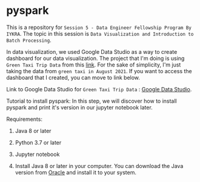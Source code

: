 # pyspark

This is a repository for `Session 5 - Data Engineer Fellowship Program By IYKRA`. The topic in this session is `Data Visualization and Introduction to Batch Processing`.

In data visualization, we used Google Data Studio as a way to create dashboard for our data visualization. The project that I'm doing is using `Green Taxi Trip Data` from this [link](https://www1.nyc.gov/site/tlc/about/tlc-trip-record-data.page). For the sake of simplicity, I'm just taking the data from `green taxi in August 2021`. If you want to access the dashboard that I created, you can move to link below.

Link to Google Data Studio for `Green Taxi Trip Data` : [Google Data Studio](https://datastudio.google.com/reporting/ea4344dc-6fd1-44b4-b7b5-fb1bdcf9f1b6).

Tutorial to install pyspark:
In this step, we will discover how to install pyspark and print it's version in our jupyter notebook later.

Requirements:
1. Java 8 or later
2. Python 3.7 or later
3. Jupyter notebook

1. Install Java 8 or later in your computer. You can download the Java version from [Oracle](https://www.oracle.com/java/technologies/downloads/#java8) and install it to your system.
